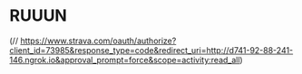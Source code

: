 # RUUUN

(// https://www.strava.com/oauth/authorize?client_id=73985&response_type=code&redirect_uri=http://d741-92-88-241-146.ngrok.io&approval_prompt=force&scope=activity:read_all)
